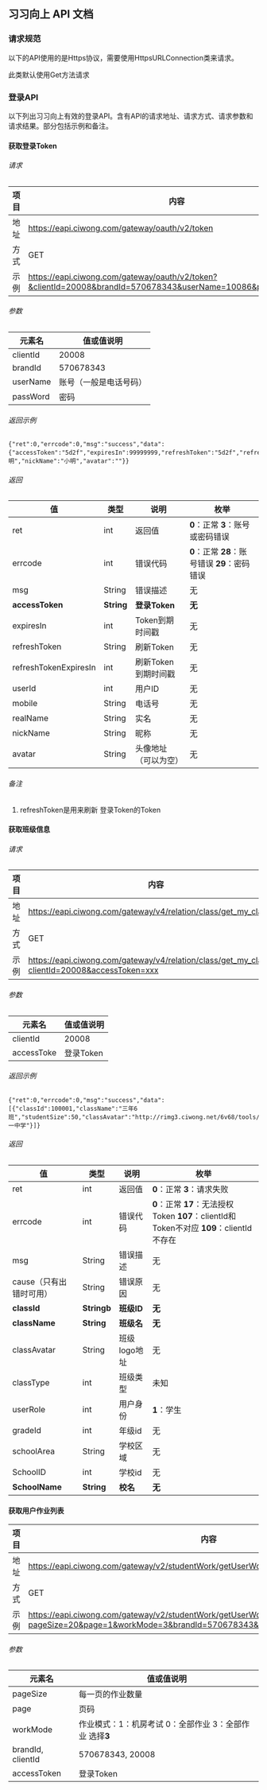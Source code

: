 ## 习习向上 API 文档

### 请求规范

以下的API使用的是Https协议，需要使用HttpsURLConnection类来请求。

此类默认使用Get方法请求

### 登录API

以下列出习习向上有效的登录API。含有API的请求地址、请求方式、请求参数和请求结果。部分包括示例和备注。

#### 获取登录Token

###### 请求

| 项目 | 内容                                                         |
| ---- | ------------------------------------------------------------ |
| 地址 | https://eapi.ciwong.com/gateway/oauth/v2/token               |
| 方式 | GET                                                          |
| 示例 | https://eapi.ciwong.com/gateway/oauth/v2/token?&clientId=20008&brandId=570678343&userName=10086&passWord=12345 |

###### 参数

| 元素名   | 值或值说明             |
| -------- | ---------------------- |
| clientId | 20008                  |
| brandId  | 570678343              |
| userName | 账号（一般是电话号码） |
| passWord | 密码                   |

###### 返回示例

```
{"ret":0,"errcode":0,"msg":"success","data":{"accessToken":"5d2f","expiresIn":99999999,"refreshToken":"5d2f","refreshTokenExpiresIn":99999999,"userId":123456,"mobile":"10086","realName":"小明","nickName":"小明","avatar":""}}
```

###### 返回

| 值                    | 类型       | 说明                 | 枚举                                          |
| --------------------- | ---------- | -------------------- | --------------------------------------------- |
| ret                   | int        | 返回值               | **0**：正常 **3**：账号或密码错误             |
| errcode               | int        | 错误代码             | **0**：正常 **28**：账号错误 **29**：密码错误 |
| msg                   | String     | 错误描述             | 无                                            |
| **accessToken**       | **String** | **登录Token**        | **无**                                        |
| expiresIn             | int        | Token到期时间戳      | 无                                            |
| refreshToken          | String     | 刷新Token            | 无                                            |
| refreshTokenExpiresIn | int        | 刷新Token到期时间戳  | 无                                            |
| userId                | int        | 用户ID               | 无                                            |
| mobile                | String     | 电话号               | 无                                            |
| realName              | String     | 实名                 | 无                                            |
| nickName              | String     | 昵称                 | 无                                            |
| avatar                | String     | 头像地址（可以为空） | 无                                            |

###### 备注

1. refreshToken是用来刷新  登录Token的Token



#### 获取班级信息

###### 请求

| 项目 | 内容                                                         |
| ---- | ------------------------------------------------------------ |
| 地址 | https://eapi.ciwong.com/gateway/v4/relation/class/get_my_classes |
| 方式 | GET                                                          |
| 示例 | https://eapi.ciwong.com/gateway/v4/relation/class/get_my_classes?clientId=20008&accessToken=xxx |

###### 参数

| 元素名     | 值或值说明 |
| ---------- | ---------- |
| clientId   | 20008      |
| accessToke | 登录Token  |

###### 返回示例

```
{"ret":0,"errcode":0,"msg":"success","data":[{"classId":100001,"className":"三年6班","studentSize":50,"classAvatar":"http://rimg3.ciwong.net/6v68/tools/images/100001_class_logo.png","classType":6,"userRole":1,"gradeId":1109,"schoolArea":"1234","SchoolID":9999,"SchoolName":"第一中学"}]}
```

###### 返回

| 值                      | 类型        | 说明         | 枚举                                                         |
| ----------------------- | ----------- | ------------ | ------------------------------------------------------------ |
| ret                     | int         | 返回值       | **0**：正常 **3**：请求失败                                  |
| errcode                 | int         | 错误代码     | **0**：正常 **17**：无法授权Token **107**：clientId和Token不对应 **109**：clientId不存在 |
| msg                     | String      | 错误描述     | 无                                                           |
| cause（只有出错时可用） | String      | 错误原因     | 无                                                           |
| **classId**             | **Stringb** | **班级ID**   | **无**                                                       |
| **className**           | **String**  | **班级名**   | **无**                                                       |
| classAvatar             | String      | 班级logo地址 | 无                                                           |
| classType               | int         | 班级类型     | 未知                                                         |
| userRole                | int         | 用户身份     | **1**：学生                                                  |
| gradeId                 | int         | 年级id       | 无                                                           |
| schoolArea              | String      | 学校区域     | 无                                                           |
| SchoolID                | int         | 学校id       | 无                                                           |
| **SchoolName**          | **String**  | **校名**     | **无**                                                       |



#### 获取用户作业列表

| 项目 | 内容                                                         |
| ---- | ------------------------------------------------------------ |
| 地址 | https://eapi.ciwong.com/gateway/v2/studentWork/getUserWorks  |
| 方式 | GET                                                          |
| 示例 | https://eapi.ciwong.com/gateway/v2/studentWork/getUserWorks?pageSize=20&page=1&workMode=3&brandId=570678343&clientId=20008&accessToken=xxx |

###### 参数

| 元素名            | 值或值说明                                               |
| ----------------- | -------------------------------------------------------- |
| pageSize          | 每一页的作业数量                                         |
| page              | 页码                                                     |
| workMode          | 作业模式：1：机房考试 0：全部作业 3：全部作业  选择**3** |
| brandId, clientId | 570678343, 20008                                         |
| accessToken       | 登录Token                                                |